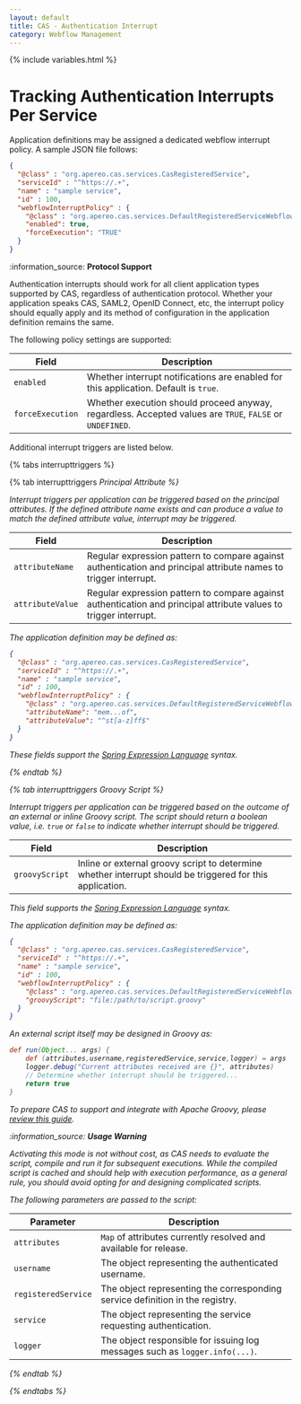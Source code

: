 ```yaml
---
layout: default
title: CAS - Authentication Interrupt
category: Webflow Management
---
```


{% include variables.html %}

# Tracking Authentication Interrupts Per Service

Application definitions may be assigned a dedicated webflow interrupt policy. A sample JSON file follows:

```json
{
  "@class" : "org.apereo.cas.services.CasRegisteredService",
  "serviceId" : "^https://.+",
  "name" : "sample service",
  "id" : 100,
  "webflowInterruptPolicy" : {
    "@class" : "org.apereo.cas.services.DefaultRegisteredServiceWebflowInterruptPolicy",
    "enabled": true,
    "forceExecution": "TRUE"
  }
}
```

<div class="alert alert-info">:information_source: <strong>Protocol Support</strong>
<p>Authentication interrupts should work for all client application types supported by CAS, regardless of authentication protocol.
Whether your application speaks CAS, SAML2, OpenID Connect, etc, the interrupt policy should equally apply and its method of
configuration in the application definition remains the same.</p></div>

The following policy settings are supported:

| Field             | Description                                                                                                       |
|-------------------|-------------------------------------------------------------------------------------------------------------------|
| `enabled`         | Whether interrupt notifications are enabled for this application. Default is `true`.                              |
| `forceExecution`  | Whether execution should proceed anyway, regardless. Accepted values are `TRUE`, `FALSE` or `UNDEFINED`.          |
       
Additional interrupt triggers are listed below.

{% tabs interrupttriggers %}

{% tab interrupttriggers <i class="fa fa-person px-1">Principal Attribute %}
      
Interrupt triggers per application can be triggered based on the principal attributes. If the defined attribute name
exists and can produce a value to match the defined attribute value, interrupt may be triggered.

| Field             | Description                                                                                                       |
|-------------------|-------------------------------------------------------------------------------------------------------------------|
| `attributeName`   | Regular expression pattern to compare against authentication and principal attribute names to trigger interrupt.  |
| `attributeValue`  | Regular expression pattern to compare against authentication and principal attribute values to trigger interrupt. |

The application definition may be defined as:

```json
{
  "@class" : "org.apereo.cas.services.CasRegisteredService",
  "serviceId" : "^https://.+",
  "name" : "sample service",
  "id" : 100,
  "webflowInterruptPolicy" : {
    "@class" : "org.apereo.cas.services.DefaultRegisteredServiceWebflowInterruptPolicy",
    "attributeName": "mem...of",
    "attributeValue": "^st[a-z]ff$"
  }
}
```

These fields support the [Spring Expression Language](../configuration/Configuration-Spring-Expressions.html) syntax.

{% endtab %}

{% tab interrupttriggers <i class="fa fa-code px-1">Groovy Script %}

Interrupt triggers per application can be triggered based on the outcome of an external or inline Groovy script. The script
should return a boolean value, i.e. `true` or `false` to indicate whether interrupt should be triggered.

| Field            | Description                                                                                               |
|------------------|-----------------------------------------------------------------------------------------------------------|
| `groovyScript`   | Inline or external groovy script to determine whether interrupt should be triggered for this application. |

This field supports the [Spring Expression Language](../configuration/Configuration-Spring-Expressions.html) syntax.

The application definition may be defined as:

```json
{
  "@class" : "org.apereo.cas.services.CasRegisteredService",
  "serviceId" : "^https://.+",
  "name" : "sample service",
  "id" : 100,
  "webflowInterruptPolicy" : {
    "@class" : "org.apereo.cas.services.DefaultRegisteredServiceWebflowInterruptPolicy",
    "groovyScript": "file:/path/to/script.groovy"
  }
}
```

An external script itself may be designed in Groovy as:

```groovy
def run(Object... args) {
    def (attributes,username,registeredService,service,logger) = args
    logger.debug("Current attributes received are {}", attributes)
    // Determine whether interrupt should be triggered...
    return true
}
```

To prepare CAS to support and integrate with Apache Groovy, please [review this guide](../integration/Apache-Groovy-Scripting.html).

<div class="alert alert-info">:information_source: <strong>Usage Warning</strong><p>Activating this mode is not without cost,
as CAS needs to evaluate the script, compile and run it for subsequent executions. While the compiled
script is cached and should help with execution performance, as a general rule, you should avoid opting
for and designing complicated scripts.</p></div>

The following parameters are passed to the script:

| Parameter           | Description                                                                   |
|---------------------|-------------------------------------------------------------------------------|
| `attributes`        | `Map` of attributes currently resolved and available for release.             |
| `username`          | The object representing the authenticated username.                           |
| `registeredService` | The object representing the corresponding service definition in the registry. |
| `service`           | The object representing the service requesting authentication.                |
| `logger`            | The object responsible for issuing log messages such as `logger.info(...)`.   |

{% endtab %}

{% endtabs %}



